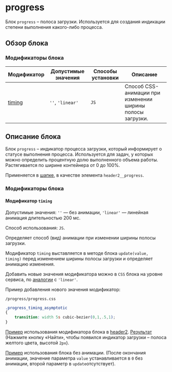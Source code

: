 # progress

Блок `progress` – полоса загрузки. Используется для создания индикации степени выполнения какого-либо процесса.


## Обзор блока

### Модификаторы блока

| Модификатор | Допустимые значения | Способы установки | Описание |
| ----------- | ------------------- | --------------------- | -------- |
| <a href="#progress_timing">timing</a> | <code>''</code>, <code>'linear'</code>| <code>JS</code> | Способ CSS-анимации при изменении ширины полосы загрузки. |

## Описание блока

Блок `progress` – индикатор процесса загрузки, который информирует о статусе выполнения процесса. 
Используется для задач, у которых можно определить процентную долю выполненного объема работы.
Растягивается по ширине контейнера от 0 до 100%.

Применяется в [шапке](../header2/header2.ru.md), в качестве элемента `header2__progress`. 


### Модификаторы блока

<a name="progress_timing"></a>
#### Модификатор `timing`

Допустимые значения: `''` — без анимации, `'linear'` — линейная анимация длительностью 200 мс.

Способ использования: `JS`.

Определяет способ (вид) анимации при изменении ширины полосы загрузки.

Модификатор `timing` выставляется в методе блока `update(value, timing)` перед изменением ширины полосы загрузки и определяет анимацию изменения.

Добавить новые значения модификатора можно в `CSS` блока  на уровне сервиса, по [аналогии](../common.blocks/progress/progress.css#L9) с `'linear'`. 

Пример добавления нового значения модификатор:

`/progress/progress.css`

```css
.progress_timing_asymptotic
{
    transition: width 5s cubic-bezier(0,1,.5,1);
}
```  

[Пример](../common.blocks/header2/header2.examples/blocks/example/example.js#L30-L62)  использования модификатора блока в [header2](../header2/header2.ru.md). [Результат](https://lego.yandex-team.ru/__example/islands/current/desktop.examples/header2/30-websearch/30-websearch.html) (Нажмите кнопку «Найти», чтобы появился индикатор загрузки – полоса желтого цвета, высотой `2px`).


[Пример](../common.blocks/header2/header2.examples/blocks/example/example.js#L57) использования блока без анимации. 
(После окончания анимации, значение параметра `value` устанавливается в `0` без анимации, второй параметр в `update`отсутствует).
